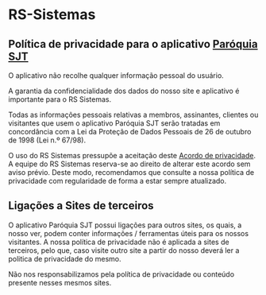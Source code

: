# RS-Sistemas
<h2>Política de privacidade para o aplicativo <a href='http://www.rssistemas.com.br'>Paróquia SJT</a></h2>

<p>O aplicativo não recolhe qualquer informação pessoal do usuário.</p>

<p>A garantia da confidencialidade dos dados do nosso site e aplicativo é importante para o RS Sistemas.</p>

<p>Todas as informações pessoais relativas a membros, assinantes, clientes ou visitantes que usem o aplicativo Paróquia SJT serão tratadas em concordância com a Lei da Proteção de Dados Pessoais de 26 de outubro de 1998 (Lei n.º 67/98).</p>

<p>O uso do RS Sistemas pressupõe a aceitação deste <a href='http://www.politicaprivacidade.com' title='acordo de privacidade'>Acordo de privacidade</a>. A equipe do RS Sistemas reserva-se ao direito de alterar este acordo sem aviso prévio. Deste modo, recomendamos que consulte a nossa política de privacidade com regularidade de forma a estar sempre atualizado.</p>

<h2>Ligações a Sites de terceiros</h2>

<p>O aplicativo Paróquia SJT possui ligações para outros sites, os quais, a nosso ver, podem conter informações / ferramentas úteis para os nossos visitantes. A nossa política de privacidade não é aplicada a sites de terceiros, pelo que, caso visite outro site a partir do nosso deverá ler a politica de privacidade do mesmo.</p>
<p>Não nos responsabilizamos pela política de privacidade ou conteúdo presente nesses mesmos sites.</p>
